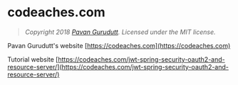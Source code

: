 # codeaches.com

> *Copyright 2018 [Pavan Gurudutt](https://codeaches.com). Licensed under the MIT license.*

Pavan Gurudutt's website [https://codeaches.com](https://codeaches.com)

Tutorial website [https://codeaches.com/jwt-spring-security-oauth2-and-resource-server/](https://codeaches.com/jwt-spring-security-oauth2-and-resource-server/)
